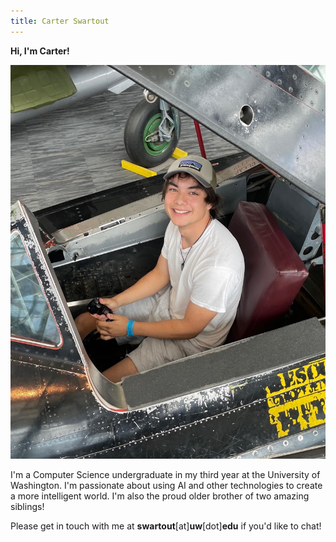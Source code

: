 ```yaml
---
title: Carter Swartout
---
```


**Hi, I'm Carter!**

<img src="../static/me.jpeg" alt="photo of myself" class="small-img">
        
I'm a Computer Science undergraduate in my third year at the University of
Washington. I'm passionate about using AI and other technologies to create a
more intelligent world. I'm also the proud older brother of two amazing
siblings!

Please get in touch with me at **swartout**[at]**uw**[dot]**edu** if you'd like
to chat!
